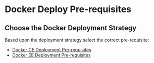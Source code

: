# Docker Deploy Pre-requisites

## Choose the Docker Deployment Strategy

Based upon the deployment strategy select the correct pre-requisite:

* [Docker CE Deployment Pre-requisites](docker_ce/)
* [Docker EE Deployment Pre-requisites](docker_ee/)